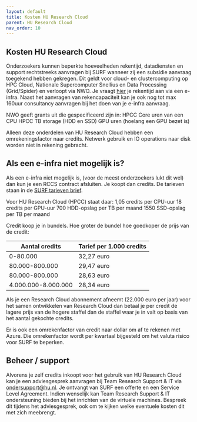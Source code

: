 ```yaml
---
layout: default
title: Kosten HU Research Cloud
parent: HU Research Cloud
nav_order: 10
---
```


## Kosten HU Research Cloud
Onderzoekers kunnen beperkte hoeveelheden rekentijd, datadiensten en support rechtstreeks aanvragen bij SURF wanneer zij een subsidie aanvraag toegekend hebben gekregen. Dit geldt voor cloud- en clustercomputing op HPC Cloud, Nationale Supercomputer Snellius en Data Processing (Grid/Spider) en verloopt via NWO. Je vraagt [hier](https://servicedesk.surfsara.nl/jira/plugins/servlet/samlsso?redirectTo=%2Fservicedesk%2Fcustomer%2Fportal%2F1) je rekentijd aan via een e-infra. Naast het aanvragen van rekencapaciteit kan je ook nog tot max 160uur consultancy aanvragen bij het doen van je e-infra aanvraag.  


NWO geeft grants uit die gespecificeerd zijn in:
HPCC Core uren van een CPU
HPCC TB storage (HDD en SSD) 
GPU uren (hoelang een GPU bezet is)

Alleen deze onderdelen van HU Research Cloud hebben een omrekeningsfactor naar credits. Netwerk gebruik en IO operations naar disk worden niet in rekening gebracht.


## Als een e-infra niet mogelijk is?
Als een e-infra niet mogelijk is, (voor de meest onderzoekers lukt dit wel) dan kun je een RCCS contract afsluiten. Je koopt dan credits. De tarieven staan in de [SURF tarieven brief](
https://www.surf.nl/files/2021-09/surf-diensten-en-tarieven-2022_versie-aug-2021-v3.pdf). 

Voor HU Research Cloud (HPCC) staat daar:
1,05 credits per CPU-uur 
18 credits per GPU-uur 
700 HDD-opslag per TB per maand
1550 SSD-opslag per TB per maand
 
Credit koop je in bundels. Hoe groter de bundel hoe goedkoper de prijs van de credit:

| Aantal credits      | Tarief per 1.000 credits |
| ----------- | ----------- |
| 0-80.000             | 32,27 euro |
| 80.000-800.000       | 29,47 euro |
| 80.000-800.000       | 28,63 euro |
| 4.000.000-8.000.000  | 28,34 euro |

 
 
Als je een Research Cloud abonnement afneemt (22.000 euro per jaar) voor het samen ontwikkelen van Research Cloud dan betaal je per credit de lagere prijs van de hogere staffel dan de staffel waar je in valt op basis van het aantal gekochte credits. 

Er is ook een omrekenfactor van credit naar dollar om af te rekenen met Azure. Die omrekenfactor wordt per kwartaal bijgesteld om het valuta risico voor SURF te beperken.


## Beheer / support
Alvorens je zelf credits inkoopt voor het gebruik van HU Research Cloud kan je een adviesgesprek aanvragen bij Team Research Support & IT via [ondersupport@hu.nl](mailto:onderzoeksupport@hu.nl). 
Je ontvangt van SURF een offerte en een Service Level Agreement. Indien wenselijk kan Team Research Support & IT ondersteuning bieden bij het inrichten van de virtuele machines. Bespreek dit tijdens het adviesgesprek, ook om te kijken welke eventuele kosten dit met zich meebrengt. 
